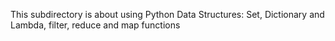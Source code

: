 This subdirectory is about using Python Data Structures: Set, Dictionary and Lambda, filter, reduce and map functions
